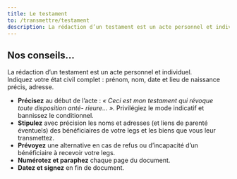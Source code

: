 ```yaml
---
title: Le testament
to: /transmettre/testament
description: La rédaction d’un testament est un acte personnel et individuel. Indiquez votre état civil complet prénom, nom, date et lieu de naissance précis, adresse.
---
```


## Nos conseils...

La rédaction d’un testament est un acte personnel et individuel.  
Indiquez votre état civil complet : prénom, nom, date et lieu de naissance précis, adresse.  

* **Précisez** au début de l’acte : *« Ceci est mon testament qui révoque toute disposition anté- rieure... »*. Privilégiez le mode indicatif et bannissez le conditionnel.  
* **Stipulez** avec précision les noms et adresses (et liens de parenté éventuels) des bénéficiaires de votre legs et les biens que vous leur transmettez.  
* **Prévoyez** une alternative en cas de refus ou d’incapacité d’un bénéficiaire à recevoir votre legs.  
* **Numérotez et paraphez** chaque page du document.  
* **Datez et signez** en fin de document.  
